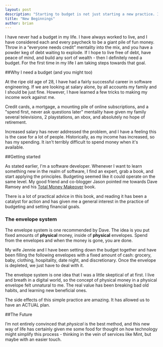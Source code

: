 ```yaml
---
layout: post
description: "Starting to budget is not just starting a new practice. Its a new mindset"
title: "New Beginnings"
author: brian
---
```


I have never had a budget in my life. I have always worked to live, and I have considered each and every paycheck to be a giant pile of fun money. Throw in a “everyone needs credit” mentality into the mix, and you have a powder keg of debt waiting to explode. If I hope to live free of debt, have peace of mind, and build any sort of wealth - then I definitely need a budget. For the first time in my life I am taking steps towards that goal.

##Why I need a budget (and you might too)

At the ripe old age of 28, I have had a fairly successful career in software engineering. If we are looking at salary alone, by all accounts my family and I should be just fine. However, I have learned a few tricks to making my income work against me.

Credit cards, a mortgage, a mounting pile of online subscriptions, and a "spend first, never ask questions later" mentality have given my family several televisions, 2 playstations, an xbox, and absolutely no hope of retirement.

Increased salary has never addressed the problem, and I have a feeling this is the case for a lot of people. Historically, as my income has increased, so has my spending. It isn’t terribly difficult to spend money when it's available.

##Getting started

As stated earlier, I'm a software developer. Whenever I want to learn something new in the realm of software, I find an expert, grab a book, and start applying the principles. Budgeting seemed like it could operate on the same level. My good friend and co-blogger Jason pointed me towards Dave Ramsey and his [Total Money Makeover](http://www.amazon.com/Total-Money-Makeover-Classic-Financial/dp/1595555277/ref=sr_1_1?s=books&ie=UTF8&qid=1411090654&sr=1-1&keywords=total+money+makeover) book.

There is a lot of practical advice in this book, and reading it has been a catalyst for action and has given me a general interest in the practice of budgeting and setting financial goals. 

### The envelope system
The envelope system is one recommended by Dave. The idea is you put fixed amounts of **physical** money, inside of **physical** envelopes. Spend from the envelopes and when the money is gone, you are done.

My wife Jennie and I have been setting down the budget together and have been filling the following envelopes with a fixed amount of cash: grocery, baby, clothing, hospitality, date night, and discretionary. Once the envelope is depleted, we just have to deal with it.

The envelope system is one idea that I was a little skeptical of at first. I live and breath in a digital world, so the concept of physical money in a physical envelope felt unnatural to me. The real value has been breaking bad old habits, and learning new beneficial ones.

The side effects of this simple practice are amazing. It has allowed us to have an ACTUAL plan.

##The Future

I’m not entirely convinced that *physical* is the best method, and this new way of life has certainly given me some food for thought on how technology might simplify this process - thinking in the vein of services like Mint, but maybe with an easier touch.